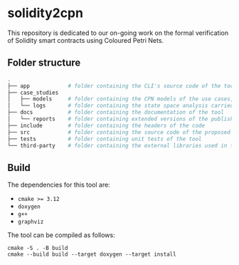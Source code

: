 # solidity2cpn

This repository is dedicated to our on-going work on the formal verification of
Solidity smart contracts using Coloured Petri Nets.

## Folder structure


```bash
.
├── app            # folder containing the CLI's source code of the tool
├── case_studies
│   ├── models     # folder containing the CPN models of the use cases, designed using CPN Tools
│   └── logs       # folder containing the state space analysis carried out by CPN Tools for the use cases
├── docs           # folder containing the documentation of the tool
│   └── reports    # folder containing extended versions of the published papers
├── include        # folder containing the headers of the code
├── src            # folder containing the source code of the proposed Solidity-to-CPN transformation
├── tests          # folder containing unit tests of the tool
└── third-party    # folder containing the external libraries used in the tool
```

## Build

The dependencies for this tool are:

- `cmake >= 3.12`
- `doxygen`
- `g++`
- `graphviz`

The tool can be compiled as follows:

```
cmake -S . -B build
cmake --build build --target doxygen --target install
```